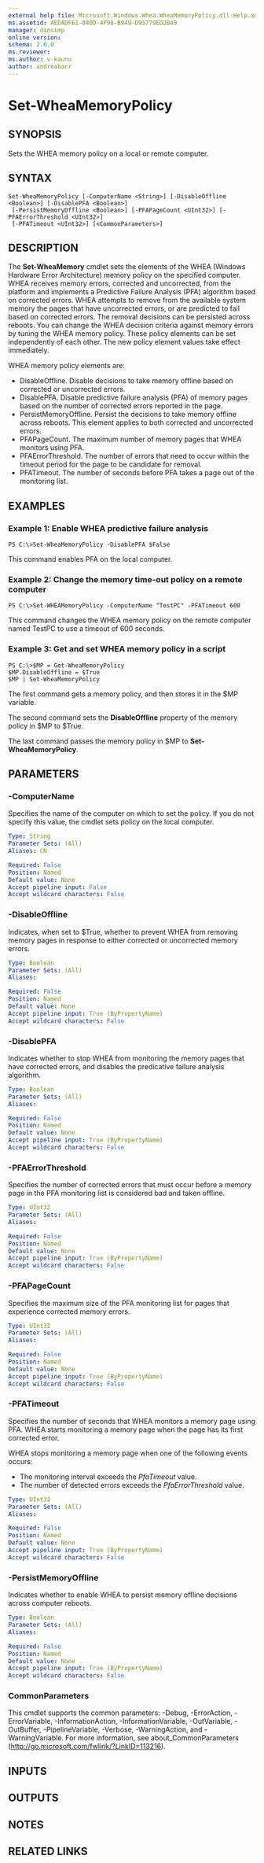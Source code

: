```yaml
---
external help file: Microsoft.Windows.Whea.WheaMemoryPolicy.dll-Help.xml
ms.assetid: AEDADF61-840D-4F98-B949-D95779ED2B40
manager: dansimp
online version: 
schema: 2.0.0
ms.reviewer:
ms.author: v-kaunu
author: andreabarr
---
```


# Set-WheaMemoryPolicy

## SYNOPSIS
Sets the WHEA memory policy on a local or remote computer.

## SYNTAX

```
Set-WheaMemoryPolicy [-ComputerName <String>] [-DisableOffline <Boolean>] [-DisablePFA <Boolean>]
 [-PersistMemoryOffline <Boolean>] [-PFAPageCount <UInt32>] [-PFAErrorThreshold <UInt32>]
 [-PFATimeout <UInt32>] [<CommonParameters>]
```

## DESCRIPTION
The **Set-WheaMemory** cmdlet sets the elements of the WHEA (Windows Hardware Error Architecture) memory policy on the specified computer.
WHEA receives memory errors, corrected and uncorrected, from the platform and implements a Predictive Failure Analysis (PFA) algorithm based on corrected errors.
WHEA attempts to remove from the available system memory the pages that have uncorrected errors, or are predicted to fail based on corrected errors.
The removal decisions can be persisted across reboots.
You can change the WHEA decision criteria against memory errors by tuning the WHEA memory policy.
These policy elements can be set independently of each other.
The new policy element values take effect immediately.

WHEA memory policy elements are: 

- DisableOffline.
Disable decisions to take memory offline based on corrected or uncorrected errors.
- DisablePFA.
Disable predictive failure analysis (PFA) of memory pages based on the number of corrected errors reported in the page.
- PersistMemoryOffline.
Persist the decisions to take memory offline across reboots.
This element applies to both corrected and uncorrected errors.
- PFAPageCount.
The maximum number of memory pages that WHEA monitors using PFA.
- PFAErrorThreshold.
The number of errors that need to occur within the timeout period for the page to be candidate for removal.
- PFATimeout.
The number of seconds before PFA takes a page out of the monitoring list.

## EXAMPLES

### Example 1: Enable WHEA predictive failure analysis
```
PS C:\>Set-WheaMemoryPolicy -DisablePFA $False
```

This command enables PFA on the local computer.

### Example 2: Change the memory time-out policy on a remote computer
```
PS C:\>Set-WHEAMemoryPolicy -ComputerName "TestPC" -PFATimeout 600
```

This command changes the WHEA memory policy on the remote computer named TestPC to use a timeout of 600 seconds.

### Example 3: Get and set WHEA memory policy in a script
```
PS C:\>$MP = Get-WheaMemoryPolicy
$MP.DisableOffline = $True
$MP | Set-WheaMemoryPolicy
```

The first command gets a memory policy, and then stores it in the $MP variable.

The second command sets the **DisableOffline** property of the memory policy in $MP to $True.

The last command passes the memory policy in $MP to **Set-WheaMemoryPolicy**.

## PARAMETERS

### -ComputerName
Specifies the name of the computer on which to set the policy.
If you do not specify this value, the cmdlet sets policy on the local computer.

```yaml
Type: String
Parameter Sets: (All)
Aliases: CN

Required: False
Position: Named
Default value: None
Accept pipeline input: False
Accept wildcard characters: False
```

### -DisableOffline
Indicates, when set to $True, whether to prevent WHEA from removing memory pages in response to either corrected or uncorrected memory errors.

```yaml
Type: Boolean
Parameter Sets: (All)
Aliases: 

Required: False
Position: Named
Default value: None
Accept pipeline input: True (ByPropertyName)
Accept wildcard characters: False
```

### -DisablePFA
Indicates whether to stop WHEA from monitoring the memory pages that have corrected errors, and disables the predicative failure analysis algorithm.

```yaml
Type: Boolean
Parameter Sets: (All)
Aliases: 

Required: False
Position: Named
Default value: None
Accept pipeline input: True (ByPropertyName)
Accept wildcard characters: False
```

### -PFAErrorThreshold
Specifies the number of corrected errors that must occur before a memory page in the PFA monitoring list is considered bad and taken offline.

```yaml
Type: UInt32
Parameter Sets: (All)
Aliases: 

Required: False
Position: Named
Default value: None
Accept pipeline input: True (ByPropertyName)
Accept wildcard characters: False
```

### -PFAPageCount
Specifies the maximum size of the PFA monitoring list for pages that experience corrected memory errors.

```yaml
Type: UInt32
Parameter Sets: (All)
Aliases: 

Required: False
Position: Named
Default value: None
Accept pipeline input: True (ByPropertyName)
Accept wildcard characters: False
```

### -PFATimeout
Specifies the number of seconds that WHEA monitors a memory page using PFA.
WHEA starts monitoring a memory page when the page has its first corrected error.

WHEA stops monitoring a memory page when one of the following events occurs: 

- The monitoring interval exceeds the *PfaTimeout* value. 
- The number of detected errors exceeds the *PfaErrorThreshold* value.

```yaml
Type: UInt32
Parameter Sets: (All)
Aliases: 

Required: False
Position: Named
Default value: None
Accept pipeline input: True (ByPropertyName)
Accept wildcard characters: False
```

### -PersistMemoryOffline
Indicates whether to enable WHEA to persist memory offline decisions across computer reboots.

```yaml
Type: Boolean
Parameter Sets: (All)
Aliases: 

Required: False
Position: Named
Default value: None
Accept pipeline input: True (ByPropertyName)
Accept wildcard characters: False
```

### CommonParameters
This cmdlet supports the common parameters: -Debug, -ErrorAction, -ErrorVariable, -InformationAction, -InformationVariable, -OutVariable, -OutBuffer, -PipelineVariable, -Verbose, -WarningAction, and -WarningVariable. For more information, see about_CommonParameters (http://go.microsoft.com/fwlink/?LinkID=113216).

## INPUTS

## OUTPUTS

## NOTES

## RELATED LINKS


